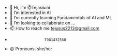 - 👋 Hi, I’m @Tejaswini
- 👀 I’m interested in AI
- 🌱 I’m currently learning Fundamentals of AI and ML
- 💞️ I’m looking to collaborate on ...
- 📫 How to reach me tejusus2213@gmail.com
-                     7981432560
- 😄 Pronouns: she/her


<!---
Teju-22/Teju-22 is a ✨ special ✨ repository because its `README.md` (this file) appears on your GitHub profile.
You can click the Preview link to take a look at your changes.
--->
